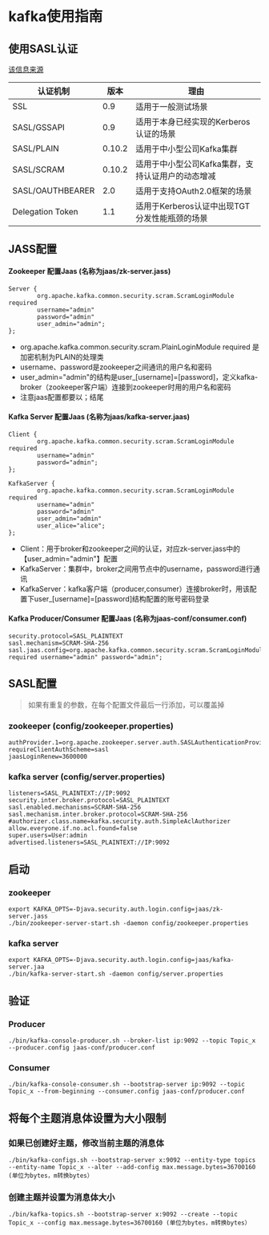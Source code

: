 # kafka使用指南

## 使用SASL认证

[该信息来源](https://learn.lianglianglee.com/%E4%B8%93%E6%A0%8F/Kafka%E6%A0%B8%E5%BF%83%E6%8A%80%E6%9C%AF%E4%B8%8E%E5%AE%9E%E6%88%98/assets/4a52c2eb1ae631697b5ec3d298f7333d.jpg)

| 认证机制             | 版本     | 理由                           |
|------------------|--------|------------------------------|
| SSL              | 0.9    | 适用于一般测试场景                    |
| SASL/GSSAPI      | 0.9    | 适用于本身已经实现的Kerberos认证的场景      |
| SASL/PLAIN       | 0.10.2 | 适用于中小型公司Kafka集群              |
| SASL/SCRAM       | 0.10.2 | 适用于中小型公司Kafka集群，支持认证用户的动态增减  |
| SASL/OAUTHBEARER | 2.0    | 适用于支持OAuth2.0框架的场景           |
| Delegation Token | 1.1    | 适用于Kerberos认证中出现TGT分发性能瓶颈的场景 |

## JASS配置

#### Zookeeper 配置Jaas (名称为jaas/zk-server.jass)

```text
Server {
        org.apache.kafka.common.security.scram.ScramLoginModule required
        username="admin"
        password="admin"
        user_admin="admin";
};
```

* org.apache.kafka.common.security.scram.PlainLoginModule required 是加密机制为PLAIN的处理类
* username、password是zookeeper之间通讯的用户名和密码
* user_admin="admin"的结构是user_[username]=[password]，定义kafka-broker（zookeeper客户端）连接到zookeeper时用的用户名和密码
* 注意jaas配置都要以；结尾

#### Kafka Server 配置Jaas (名称为jaas/kafka-server.jaas)

```text
Client {
        org.apache.kafka.common.security.scram.ScramLoginModule required
        username="admin"
        password="admin";
};

KafkaServer {
        org.apache.kafka.common.security.scram.ScramLoginModule required
        username="admin"
        password="admin"
        user_admin="admin"
        user_alice="alice";
};
```

* Client：用于broker和zookeeper之间的认证，对应zk-server.jass中的【user_admin="admin"】配置
* KafkaServer：集群中，broker之间用节点中的username，password进行通讯
* KafkaServer：kafka客户端（producer,consumer）连接broker时，用该配置下user_[username]=[password]结构配置的账号密码登录

#### Kafka Producer/Consumer 配置Jaas (名称为jaas-conf/consumer.conf)

```text
security.protocol=SASL_PLAINTEXT
sasl.mechanism=SCRAM-SHA-256
sasl.jaas.config=org.apache.kafka.common.security.scram.ScramLoginModule required username="admin" password="admin";
```

## SASL配置

> 如果有重复的参数，在每个配置文件最后一行添加，可以覆盖掉

### zookeeper (config/zookeeper.properties)

```properties
authProvider.1=org.apache.zookeeper.server.auth.SASLAuthenticationProvider
requireClientAuthScheme=sasl
jaasLoginRenew=3600000
```

### kafka server (config/server.properties)

```properties
listeners=SASL_PLAINTEXT://IP:9092
security.inter.broker.protocol=SASL_PLAINTEXT
sasl.enabled.mechanisms=SCRAM-SHA-256
sasl.mechanism.inter.broker.protocol=SCRAM-SHA-256
#authorizer.class.name=kafka.security.auth.SimpleAclAuthorizer
allow.everyone.if.no.acl.found=false
super.users=User:admin
advertised.listeners=SASL_PLAINTEXT://IP:9092
```

## 启动

### zookeeper

```shell
export KAFKA_OPTS=-Djava.security.auth.login.config=jaas/zk-server.jass
./bin/zookeeper-server-start.sh -daemon config/zookeeper.properties
```

### kafka server

```shell
export KAFKA_OPTS=-Djava.security.auth.login.config=jaas/kafka-server.jaa
./bin/kafka-server-start.sh -daemon config/server.properties
```

## 验证

### Producer

```shell
./bin/kafka-console-producer.sh --broker-list ip:9092 --topic Topic_x --producer.config jaas-conf/producer.conf
```

### Consumer

```shell
./bin/kafka-console-consumer.sh --bootstrap-server ip:9092 --topic Topic_x --from-beginning --consumer.config jaas-conf/producer.conf
```

## 将每个主题消息体设置为大小限制

### 如果已创建好主题，修改当前主题的消息体

```shell
./bin/kafka-configs.sh --bootstrap-server x:9092 --entity-type topics --entity-name Topic_x --alter --add-config max.message.bytes=36700160 (单位为bytes，m转换bytes）
```

### 创建主题并设置为消息体大小

```shell
./bin/kafka-topics.sh --bootstrap-server x:9092 --create --topic Topic_x --config max.message.bytes=36700160 (单位为bytes，m转换bytes）
```